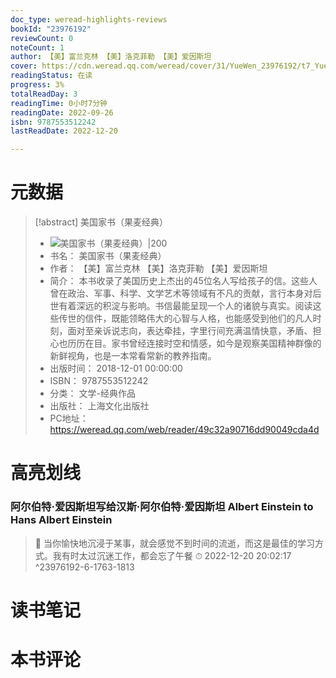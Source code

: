```yaml
---
doc_type: weread-highlights-reviews
bookId: "23976192"
reviewCount: 0
noteCount: 1
author: 【美】富兰克林 【美】洛克菲勒 【美】爱因斯坦
cover: https://cdn.weread.qq.com/weread/cover/31/YueWen_23976192/t7_YueWen_23976192.jpg
readingStatus: 在读
progress: 3%
totalReadDay: 3
readingTime: 0小时7分钟
readingDate: 2022-09-26
isbn: 9787553512242
lastReadDate: 2022-12-20

---
```

# 元数据
> [!abstract] 美国家书（果麦经典）
> - ![ 美国家书（果麦经典）|200](https://cdn.weread.qq.com/weread/cover/31/YueWen_23976192/t7_YueWen_23976192.jpg)
> - 书名： 美国家书（果麦经典）
> - 作者： 【美】富兰克林 【美】洛克菲勒 【美】爱因斯坦
> - 简介： 本书收录了美国历史上杰出的45位名人写给孩子的信。这些人曾在政治、军事、科学、文学艺术等领域有不凡的贡献，言行本身对后世有着深远的积淀与影响。书信最能呈现一个人的诸貌与真实。阅读这些传世的信件，既能领略伟大的心智与人格，也能感受到他们的凡人时刻，面对至亲诉说志向，表达牵挂，字里行间充满温情快意，矛盾、担心也历历在目。家书曾经连接时空和情感，如今是观察美国精神群像的新鲜视角，也是一本常看常新的教养指南。
> - 出版时间： 2018-12-01 00:00:00
> - ISBN： 9787553512242
> - 分类： 文学-经典作品
> - 出版社： 上海文化出版社
> - PC地址：https://weread.qq.com/web/reader/49c32a90716dd90049cda4d

# 高亮划线

### 阿尔伯特·爱因斯坦写给汉斯·阿尔伯特·爱因斯坦 Albert Einstein to Hans Albert Einstein

> 📌 当你愉快地沉浸于某事，就会感觉不到时间的流逝，而这是最佳的学习方式。我有时太过沉迷工作，都会忘了午餐 
> ⏱ 2022-12-20 20:02:17 ^23976192-6-1763-1813

# 读书笔记

# 本书评论

